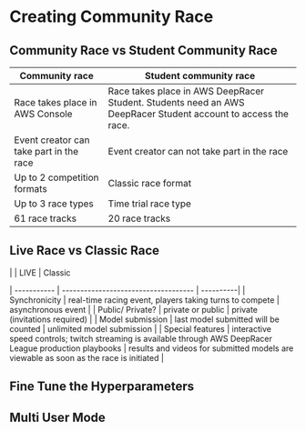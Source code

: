 # Creating Community Race

## Community Race vs Student Community Race

| Community race      | Student community race                          |
| ----------- | ------------------------------------ |
| Race takes place in AWS Console       | Race takes place in AWS DeepRacer Student. Students need an AWS DeepRacer Student account  to access the race.  |
| Event creator can take part in the race       | Event creator can not take part in the race |
| Up to 2 competition formats    | Classic race format |
| Up to 3 race types | Time trial race type |
| 61 race tracks | 20 race tracks |

## Live Race vs Classic Race

|       | LIVE                          | Classic

| ----------- | ------------------------------------ | ----------|
| Synchronicity       | real-time racing event, players taking turns to compete  | asynchronous event |
| Public/ Private?       | private or public | private (invitations required) |
| Model submission   | last model submitted will be counted | unlimited model submission |
| Special features | interactive speed controls;
twitch streaming is available through AWS DeepRacer League production playbooks | results and videos for submitted models are viewable as soon as the race is initiated |

## Fine Tune the Hyperparameters

## Multi User Mode
